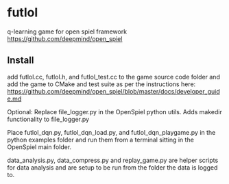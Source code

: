 # futlol
q-learning game for open spiel framework https://github.com/deepmind/open_spiel

## Install
add futlol.cc, futlol.h, and futlol_test.cc to the game source code folder and add the game to CMake and test suite as per the instructions here: https://github.com/deepmind/open_spiel/blob/master/docs/developer_guide.md

Optional: Replace file_logger.py in the OpenSpiel python utils. Adds makedir functionality to file_logger.py

Place futlol_dqn.py, futlol_dqn_load.py, and futlol_dqn_playgame.py in the python examples folder and run them from a terminal sitting in the OpenSpiel main folder.

data_analysis.py, data_compress.py and replay_game.py are helper scripts for data analysis and are setup to be run from the folder the data is logged to.
